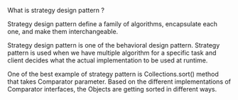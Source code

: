 What is strategy design pattern ?

Strategy design pattern define a family of algorithms, encapsulate each one, and make them interchangeable.

Strategy design pattern is one of the behavioral design pattern. Strategy pattern is used when we have multiple algorithm for a specific task and client decides what the actual implementation to be used at runtime.

One of the best example of strategy pattern is Collections.sort() method that takes Comparator parameter. Based on the different implementations of Comparator interfaces, the Objects are getting sorted in different ways.

